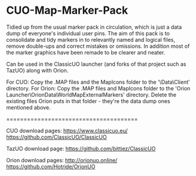 # CUO-Map-Marker-Pack

Tidied up from the usual marker pack in circulation, which is just a data dump of everyone's individual user pins. The aim of this pack is to consolidate and tidy markers in to relevantly named and logical files, remove double-ups and correct mistakes or omissions. In addition most of the marker graphics have been remade to be clearer and neater.

Can be used in the ClassicUO launcher (and forks of that project such as TazUO) along with Orion.

For CUO: Copy the .MAP files and the MapIcons folder to the '\Data\Client\' directory.
For Orion: Copy the .MAP files and MapIcons folder to the 'Orion Launcher\OrionData\WorldMapExternalMarkers\' directory. Delete the existing files Orion puts in that folder - they're the data dump ones mentioned above.

======================================

CUO download pages:
https://www.classicuo.eu/
https://github.com/ClassicUO/ClassicUO

TazUO download page:
https://github.com/bittiez/ClassicUO

Orion download pages:
http://orionuo.online/
https://github.com/Hotride/OrionUO
